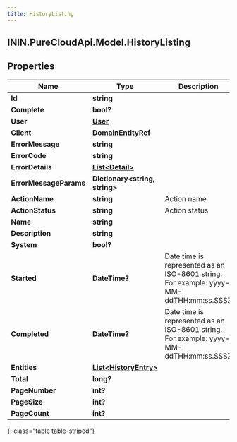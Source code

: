 ```yaml
---
title: HistoryListing
---
```

## ININ.PureCloudApi.Model.HistoryListing

## Properties

|Name | Type | Description | Notes|
|------------ | ------------- | ------------- | -------------|
| **Id** | **string** |  | [optional] |
| **Complete** | **bool?** |  | [optional] |
| **User** | [**User**](User.html) |  | [optional] |
| **Client** | [**DomainEntityRef**](DomainEntityRef.html) |  | [optional] |
| **ErrorMessage** | **string** |  | [optional] |
| **ErrorCode** | **string** |  | [optional] |
| **ErrorDetails** | [**List&lt;Detail&gt;**](Detail.html) |  | [optional] |
| **ErrorMessageParams** | **Dictionary&lt;string, string&gt;** |  | [optional] |
| **ActionName** | **string** | Action name | [optional] |
| **ActionStatus** | **string** | Action status | [optional] |
| **Name** | **string** |  | [optional] |
| **Description** | **string** |  | [optional] |
| **System** | **bool?** |  | [optional] |
| **Started** | **DateTime?** | Date time is represented as an ISO-8601 string. For example: yyyy-MM-ddTHH:mm:ss.SSSZ | [optional] |
| **Completed** | **DateTime?** | Date time is represented as an ISO-8601 string. For example: yyyy-MM-ddTHH:mm:ss.SSSZ | [optional] |
| **Entities** | [**List&lt;HistoryEntry&gt;**](HistoryEntry.html) |  | [optional] |
| **Total** | **long?** |  | [optional] |
| **PageNumber** | **int?** |  | [optional] |
| **PageSize** | **int?** |  | [optional] |
| **PageCount** | **int?** |  | [optional] |
{: class="table table-striped"}


